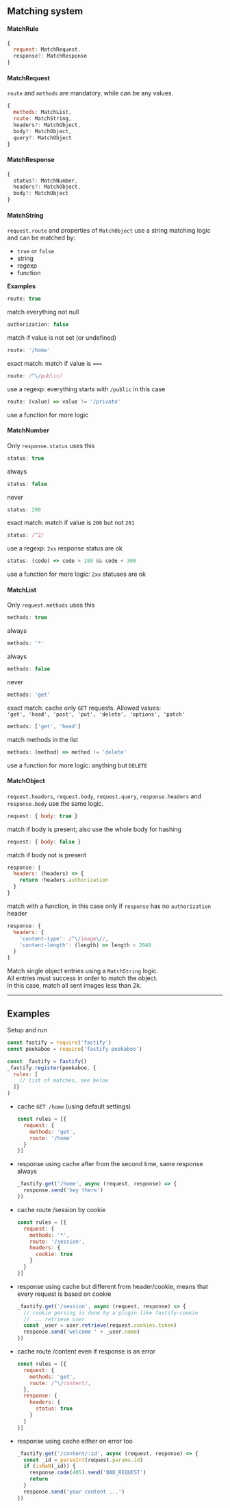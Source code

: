 ## Matching system

#### MatchRule

```js
{
  request: MatchRequest,
  response?: MatchResponse
}
```

#### MatchRequest

`route` and `methods` are mandatory, while can be any values.

```js
{
  methods: MatchList,
  route: MatchString,
  headers?: MatchObject,
  body?: MatchObject,
  query?: MatchObject
}
```

#### MatchResponse

```js
{
  status?: MatchNumber,
  headers?: MatchObject,
  body?: MatchObject
}
```

#### MatchString

`request.route` and properties of `MatchObject` use a string matching logic and can be matched by:

- `true` or `false`
- string
- regexp
- function

**Examples**

```js
route: true
```

match everything not null

```js
authorization: false
```

match if value is not set (or undefined)

```js
route: '/home'
```

exact match: match if value is `===`

```js
route: /^\/public/
```

use a regexp: everything starts with `/public` in this case

```js
route: (value) => value != '/private'
```

use a function for more logic

#### MatchNumber

Only `response.status` uses this

```js
status: true
```

always

```js
status: false
```

never

```js
status: 200
```

exact match: match if value is `200` but not `201`

```js
status: /^2/
```

use a regexp: `2xx` response status are ok

```js
status: (code) => code > 199 && code < 300
```

use a function for more logic: `2xx` statuses are ok

#### MatchList

Only `request.methods` uses this

```js
methods: true
```

always

```js
methods: '*'
```

always

```js
methods: false
```

never

```js
methods: 'get'
```

exact match: cache only `GET` requests. Allowed values:  
`'get', 'head', 'post', 'put', 'delete', 'options', 'patch'`

```js
methods: ['get', 'head']
```

match methods in the list

```js
methods: (method) => method != 'delete'
```

use a function for more logic: anything but `DELETE`

#### MatchObject

`request.headers`, `request.body`, `request.query`, `response.headers` and `response.body` use the same logic.

```js
request: { body: true }
```

match if body is present; also use the whole body for hashing

```js
request: { body: false }
```

match if body not is present

```js
response: {
  headers: (headers) => {
    return !headers.authorization
  }
}
```

match with a function, in this case only if `response` has no `authorization` header

```js
response: {
  headers: {
    'content-type': /^\/image\//,
    'content-length': (length) => length < 2048
  }
}
```

Match single object entries using a `MatchString` logic.  
All entries must success in order to match the object.  
In this case, match all sent images less than 2k.

---

## Examples

Setup and run

```js
const fastify = require('fastify')
const peekaboo = require('fastify-peekaboo')

const _fastify = fastify()
_fastify.register(peekaboo, {
  rules: [
    // list of matches, see below
  ]}
)
```

- cache `GET /home` (using default settings)

  ```js
  const rules = [{
    request: {
      methods: 'get',
      route: '/home'
    }
  }]
  ```

- response using cache after from the second time, same response always

  ```js
  _fastify.get('/home', async (request, response) => {
    response.send('hey there')
  })
  ```

- cache route /session by cookie

  ```js
  const rules = [{
    request: {
      methods: '*',
      route: '/session',
      headers: {
        cookie: true
      }
    }
  }]
  ```

- response using cache but different from header/cookie, means that every request is based on cookie

  ```js
  _fastify.get('/session', async (request, response) => {
    // cookie parsing is done by a plugin like fastify-cookie
    // ... retrieve user
    const _user = user.retrieve(request.cookies.token)
    response.send('welcome ' + _user.name)
  })
  ```

- cache route /content even if response is an error

  ```js
  const rules = [{
    request: {
      methods: 'get',
      route: /^\/content/,
    },
    response: {
      headers: {
        status: true
      }
    }
  }]
  ```

- response using cache either on error too

  ```js
  _fastify.get('/content/:id', async (request, response) => {
    const _id = parseInt(request.params.id)
    if (isNaN(_id)) {
      response.code(405).send('BAD_REQUEST')
      return
    }
    response.send('your content ...')
  })
  ```
